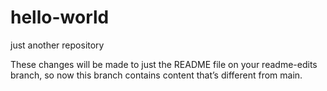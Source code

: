 # hello-world
just another repository


These changes will be made to just the README file on your readme-edits branch, so now this branch contains content that’s different from main.
